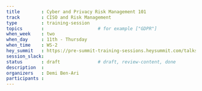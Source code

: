 ```yaml
---
title        : Cyber and Privacy Risk Management 101
track        : CISO and Risk Management
type         : training-session
topics       :                    # for example ["GDPR"]
when_week    : two
when_day     : 11th - Thursday
when_time    : WS-2
hey_summit   : https://pre-summit-training-sessions.heysummit.com/talks/cyber-and-privacy-risk-management-101/
session_slack:
status       : draft              # draft, review-content, done
description  :
organizers   : Demi Ben-Ari
participants :
---
```



<!--(add intro)

## WHY

(...)

## What

(...)

## Outcomes

(...)

## References

(...)


## Previous-->

